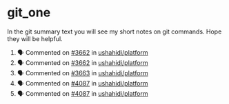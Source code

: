 # git_one
In the git summary text you will see my short notes on git commands. Hope they will be helpful.

<!--START_SECTION:activity-->
1. 🗣 Commented on [#3662](https://github.com/ushahidi/platform/issues/3662) in [ushahidi/platform](https://github.com/ushahidi/platform)
2. 🗣 Commented on [#3662](https://github.com/ushahidi/platform/issues/3662) in [ushahidi/platform](https://github.com/ushahidi/platform)
3. 🗣 Commented on [#3663](https://github.com/ushahidi/platform/issues/3663) in [ushahidi/platform](https://github.com/ushahidi/platform)
4. 🗣 Commented on [#4087](https://github.com/ushahidi/platform/issues/4087) in [ushahidi/platform](https://github.com/ushahidi/platform)
5. 🗣 Commented on [#4087](https://github.com/ushahidi/platform/issues/4087) in [ushahidi/platform](https://github.com/ushahidi/platform)
<!--END_SECTION:activity-->
